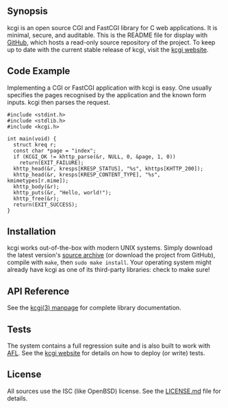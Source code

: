## Synopsis

kcgi is an open source CGI and FastCGI library for C web applications.
It is minimal, secure, and auditable.
This is the README file for display with
[GitHub](https://www.github.com), which hosts a read-only source
repository of the project. 
To keep up to date with the current stable release of kcgi, visit the
[kcgi website](https://kristaps.bsd.lv/kcgi).

## Code Example

Implementing a CGI or FastCGI application with kcgi is easy.
One usually specifies the pages recognised by the application and the
known form inputs.
kcgi then parses the request.

	#include <stdint.h>
	#include <stdlib.h>
	#include <kcgi.h>
	 
	int main(void) {
	  struct kreq r;
	  const char *page = "index";
	  if (KCGI_OK != khttp_parse(&r, NULL, 0, &page, 1, 0))
		return(EXIT_FAILURE);
	  khttp_head(&r, kresps[KRESP_STATUS], "%s", khttps[KHTTP_200]);
	  khttp_head(&r, kresps[KRESP_CONTENT_TYPE], "%s", kmimetypes[r.mime]);
	  khttp_body(&r);
	  khttp_puts(&r, "Hello, world!");
	  khttp_free(&r);
	  return(EXIT_SUCCESS);
	}

## Installation

kcgi works out-of-the-box with modern UNIX systems.
Simply download the latest version's [source
archive](https://kristaps.bsd.lv/kcgi/snapshots/kcgi.tar.gz) (or download
the project from GitHub), compile with `make`, then `sudo make install`.
Your operating system might already have kcgi as one of its third-party
libraries: check to make sure!

## API Reference

See the [kcgi(3) manpage](https://kristaps.bsd.lv/kcgi/kcgi.3.html) for
complete library documentation.

## Tests

The system contains a full regression suite and is also built to work
with [AFL](http://lcamtuf.coredump.cx/afl/).
See the [kcgi website](https://kristaps.bsd.lv/kcgi) for details on how
to deploy (or write) tests.

## License

All sources use the ISC (like OpenBSD) license.
See the [LICENSE.md](LICENSE.md) file for details.
